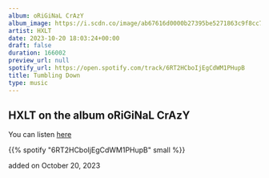 ```yaml
---
album: oRiGiNaL CrAzY
album_image: https://i.scdn.co/image/ab67616d0000b27395be5271863c9f8cc792e9fc
artist: HXLT
date: 2023-10-20 18:03:24+00:00
draft: false
duration: 166002
preview_url: null
spotify_url: https://open.spotify.com/track/6RT2HCboIjEgCdWM1PHupB
title: Tumbling Down
type: music
---
```



## HXLT on the album oRiGiNaL CrAzY

You can listen [here](https://open.spotify.com/track/6RT2HCboIjEgCdWM1PHupB)

{{% spotify "6RT2HCboIjEgCdWM1PHupB" small %}}

added on October 20, 2023